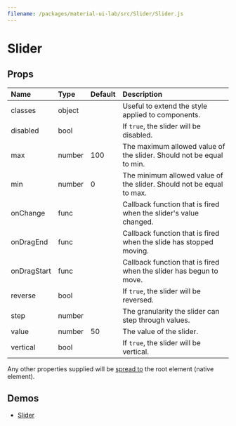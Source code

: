 ```yaml
---
filename: /packages/material-ui-lab/src/Slider/Slider.js
---
```


<!--- This documentation is automatically generated, do not try to edit it. -->

# Slider



## Props

| Name | Type | Default | Description |
|:-----|:-----|:--------|:------------|
| <span class="prop-name">classes</span> | <span class="prop-type">object |  | Useful to extend the style applied to components. |
| <span class="prop-name">disabled</span> | <span class="prop-type">bool |  | If `true`, the slider will be disabled. |
| <span class="prop-name">max</span> | <span class="prop-type">number | <span class="prop-default">100</span> | The maximum allowed value of the slider. Should not be equal to min. |
| <span class="prop-name">min</span> | <span class="prop-type">number | <span class="prop-default">0</span> | The minimum allowed value of the slider. Should not be equal to max. |
| <span class="prop-name">onChange</span> | <span class="prop-type">func |  | Callback function that is fired when the slider's value changed. |
| <span class="prop-name">onDragEnd</span> | <span class="prop-type">func |  | Callback function that is fired when the slide has stopped moving. |
| <span class="prop-name">onDragStart</span> | <span class="prop-type">func |  | Callback function that is fired when the slider has begun to move. |
| <span class="prop-name">reverse</span> | <span class="prop-type">bool |  | If `true`, the slider will be reversed. |
| <span class="prop-name">step</span> | <span class="prop-type">number |  | The granularity the slider can step through values. |
| <span class="prop-name">value</span> | <span class="prop-type">number | <span class="prop-default">50</span> | The value of the slider. |
| <span class="prop-name">vertical</span> | <span class="prop-type">bool |  | If `true`, the slider will be vertical. |

Any other properties supplied will be [spread to](#inheritance) the root element (native element).

## Demos

- [Slider](/lab/slider)


